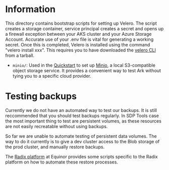 # Information

This directory contains bootstrap scripts for setting up Velero. The script creates a storage container, service principal creates a secret and opens up a firewall exception between your AKS cluster and your Azure Storage Account.
Accurate use of your .env file is vital for generating a working secret.
Once this is completed, Velero is installed using the command "velero install xxx". This requires you to have downloaded the [velero CLI](https://github.com/heptio/velero/releases) from a tarball.

* `minio/`: Used in the [Quickstart][1] to set up [Minio][0], a local S3-compatible object storage service. It provides a convenient way to test Ark without tying you to a specific cloud provider.

# Testing backups

Currently we do not have an automated way to test our backups. It is still reccommended that you should test backups regularly. In SDP Tools case the most important thing to test are persistent volumes, as these resources are not easily recreatable without using backups.

So far we are unable to automate testing of persistent data volumes. The way to do it currently is to give a dev cluster access to the Blob storage of the prod cluster, and manually restore backups.

The [Radix platform](https://github.com/equinor/radix-platform/tree/master/scripts/velero/restore) at Equinor provides some scripts specific to the Radix platform on how to automate these restore processes.


[0]: https://github.com/minio/minio
[1]: /README.md#quickstart
